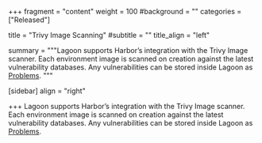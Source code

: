+++
fragment = "content"
weight = 100
#background = ""
categories = ["Released"]

title = "Trivy Image Scanning"
#subtitle = ""
title_align = "left"

summary = """Lagoon supports Harbor’s integration with the Trivy Image scanner. Each environment image is scanned on creation against the latest vulnerability databases. Any vulnerabilities can be stored inside Lagoon as [Problems](./problems). """

[sidebar]
  align = "right"

+++
Lagoon supports Harbor’s integration with the Trivy Image scanner. Each environment image is scanned on creation against the latest vulnerability databases. Any vulnerabilities can be stored inside Lagoon as [Problems](./problems). 

